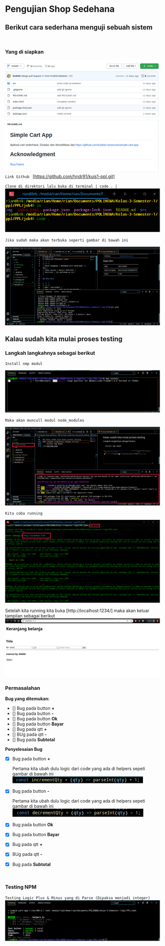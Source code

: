 # Pengujian Shop Sedehana

## Berikut cara sederhana menguji sebuah sistem
<br>

### Yang di siapkan

![](img/clone.png)
`Link Github ` [https://github.com/hndr91/kuis1-ppl.git]

`Clone di direktori lalu buka di terminal | code . |`
![](img/dr.png)

`Jika sudah maka akan terbuka seperti gambar di bawah ini `

![](img/mv.png)

## Kalau sudah kita mulai proses testing
### Langkah langkahnya sebagai berikut
    Install nmp modul
![](img/npm.png)

    Maka akan muncull modul node_modules
![](img/pr.png)

    Kita coba running
![](img/npmstart.png)

Setelah kita running kita buka
[http://localhost:1234/] maka akan keluar tampilan sebagai berikut
![](img/hasil1.png)

### Permasalahan

**Bug yang ditemukan:**

- [] Bug pada button **+**
- [] Bug pada button **-**
- [] Bug pada button **Ok**
- [] Bug pada button **Bayar**
- [] Bug pada qtt **+**
- [] BUg pada qtt **-**
- [] Bug pada **Subtotal**

**Penyelesaian Bug**

- [x] Bug pada button **+**

    Pertama kita ubah dulu logic dari code yang ada di helpers sepeti gambar di bawah ini
![](img/plus.png)

- [x] Bug pada button **-**

    Pertama kita ubah dulu logic dari code yang ada di helpers sepeti gambar di bawah ini
![](img/min.png)

- [x] Bug pada button **Ok**
- [x] Bug pada button **Bayar**
- [x] Bug pada qtt **+**
- [x] BUg pada qtt **-**
- [x] Bug pada **Subtotal**

<br>

### Testing NPM

`Testing Logic Plus & Minus yang di Parse (Dipaksa menjadi integer)`![](img/testing.png)